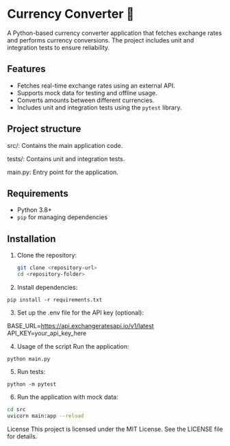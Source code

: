 # Currency Converter 💸

A Python-based currency converter application that fetches exchange rates and performs currency conversions. The project includes unit and integration tests to ensure reliability.

## Features

- Fetches real-time exchange rates using an external API.
- Supports mock data for testing and offline usage.
- Converts amounts between different currencies.
- Includes unit and integration tests using the `pytest` library.

## Project structure

src/: Contains the main application code.

tests/: Contains unit and integration tests.

main.py: Entry point for the application.

## Requirements

- Python 3.8+
- `pip` for managing dependencies

## Installation

1. Clone the repository:
   ```bash
   git clone <repository-url>
   cd <repository-folder>
   

2. Install dependencies:  
```commandline
pip install -r requirements.txt
```


3. Set up the .env file for the API key (optional):

BASE_URL=https://api.exchangeratesapi.io/v1/latest
API_KEY=your_api_key_here


4. Usage of the script
Run the application:
```commandline
python main.py
```

5. Run tests:
```commandline
python -m pytest
```

6. Run the application with mock data:
```bash
cd src
uvicorn main:app --reload
```

License
This project is licensed under the MIT License. See the LICENSE file for details.